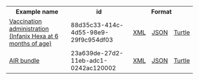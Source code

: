<table class="list" width="100%">            
   <tr>
     <th>Example name</th>
     <th>id</th>
     <th colspan="3">Format</th>
   </tr>
   <tr>
      <td><a href="Immunization-88d35c33-414c-4d55-98e9-29f9c954df03.html">Vaccination administration (Infanix Hexa at 6 months of age)</a></td>
      <td>88d35c33-414c-4d55-98e9-29f9c954df03</td>
      <td><a href="Immunization-88d35c33-414c-4d55-98e9-29f9c954df03.xml.html">XML</a></td>
      <td><a href="Immunization-88d35c33-414c-4d55-98e9-29f9c954df03.json.html">JSON</a></td>
      <td><a href="Immunization-88d35c33-414c-4d55-98e9-29f9c954df03.ttl.html">Turtle</a></td>
   </tr>
      <tr>
      <td><a href="Bundle-23a639de-27d2-11eb-adc1-0242ac120002.html">AIR bundle</a></td>
      <td>23a639de-27d2-11eb-adc1-0242ac120002</td>
      <td><a href="Bundle-23a639de-27d2-11eb-adc1-0242ac120002.xml.html">XML</a></td>
      <td><a href="Bundle-23a639de-27d2-11eb-adc1-0242ac120002.json.html">JSON</a></td>
      <td><a href="Bundle-23a639de-27d2-11eb-adc1-0242ac120002.ttl.html">Turtle</a></td>
   </tr>      
</table>